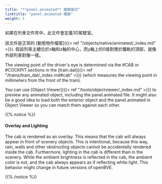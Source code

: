 ```yaml
---
title: "**panel.animated** 檔案格式"
linktitle: "panel.animated 檔案"
weight: 5
---
```


如果在列車文件夾中，此文件會定義3D駕駛室。

該文件是正常的 [動態物件檔案]({{< ref "/objects/native/animated/_index.md" >}}). 假設列車主體位於x軸和z軸的中心，而y軸上的0值對應於鐵軌的頂部，就像外部列車對像一樣。

The viewing point of the driver's eye is determined via the #CAB or #COCKPIT sections in the [train.dat]({{< ref "/trains/train_dat/_index.md#cab" >}}) (which measures the viewing point in millimeters from the front of the train).

You can use [Object Viewer]({{< ref "/tools/objectviewer/_index.md" >}}) to preview any animated object, including the panel.animated file. It might also be a good idea to load both the exterior object and the panel.animated in Object Viewer so you can match them against each other.

{{% notice %}}

#### Overlay and Lighting

The cab is rendered as an overlay. This means that the cab will always appear in front of scenery objects. This is intentional, because this way, rain, walls and other obstructing objects cannot be accidentally rendered inside the cab. Furthermore, lighting in the cab is different than in the scenery. While the ambient brightness is reflected in the cab, the ambient color is not, and the cab always appears as if reflecting white light. This behavior might change in future versions of openBVE.

{{% /notice %}}